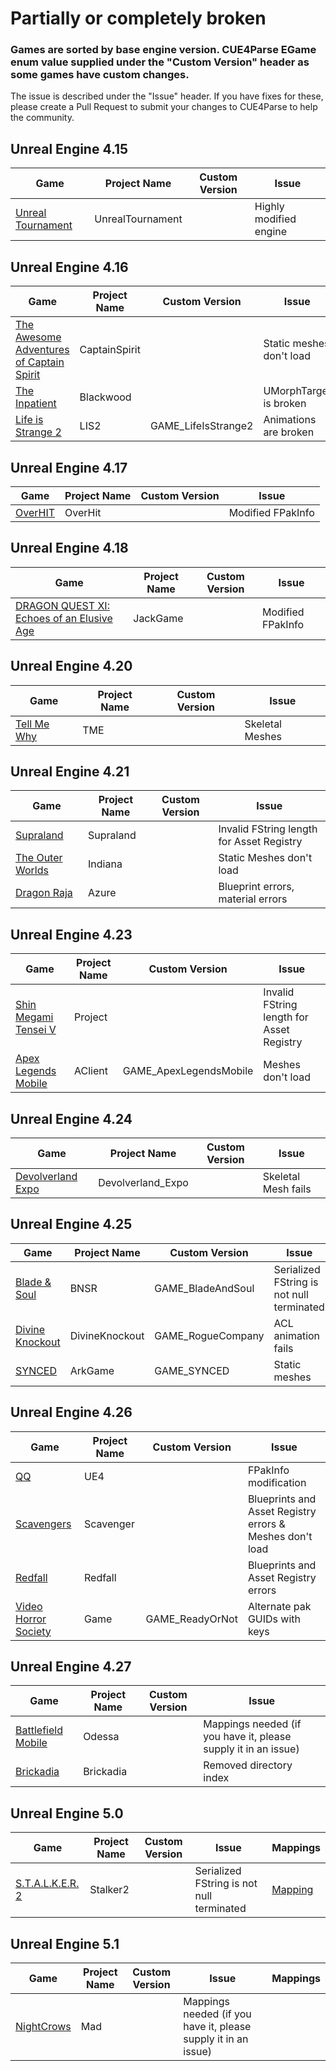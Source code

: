 # Partially or completely broken
### Games are sorted by base engine version. CUE4Parse EGame enum value supplied under the "Custom Version" header as some games have custom changes.
The issue is described under the "Issue" header. If you have fixes for these, please create a Pull Request to submit your changes to CUE4Parse to help the community.

## Unreal Engine 4.15
|Game|Project Name|Custom Version|Issue|
|--|--|--|--|
|[Unreal Tournament](https://store.epicgames.com/en-US/p/unreal-tournament)|UnrealTournament| |Highly modified engine|

## Unreal Engine 4.16
|Game|Project Name|Custom Version|Issue|
|--|--|--|--|
|[The Awesome Adventures of Captain Spirit](https://store.steampowered.com/app/845070/The_Awesome_Adventures_of_Captain_Spirit/)|CaptainSpirit| |Static meshes don't load|
|[The Inpatient](https://store.playstation.com/en-us/product/UP9000-CUSA08981_00-BLACKWOOD0000001)|Blackwood| |UMorphTarget is broken|
|[Life is Strange 2](https://store.steampowered.com/app/532210/Life_is_Strange_2/)|LIS2|GAME_LifeIsStrange2|Animations are broken|

## Unreal Engine 4.17
|Game|Project Name|Custom Version|Issue|
|--|--|--|--|
|[OverHIT](https://apps.qoo-app.com/en/app/6237)|OverHit| |Modified FPakInfo|

## Unreal Engine 4.18
|Game|Project Name|Custom Version|Issue|
|--|--|--|--|
|[DRAGON QUEST XI: Echoes of an Elusive Age](https://store.steampowered.com/app/742120/DRAGON_QUEST_XI_Echoes_of_an_Elusive_Age__Digital_Edition_of_Light/)|JackGame| |Modified FPakInfo|

## Unreal Engine 4.20
|Game|Project Name|Custom Version|Issue|
|--|--|--|--|
|[Tell Me Why](https://store.steampowered.com/app/1180660/Tell_Me_Why/)|TME| |Skeletal Meshes|

## Unreal Engine 4.21
|Game|Project Name|Custom Version|Issue|
|--|--|--|--|
|[Supraland](https://store.steampowered.com/app/813630/Supraland/)|Supraland| |Invalid FString length for Asset Registry|
|[The Outer Worlds](https://store.steampowered.com/app/578650/The_Outer_Worlds/)|Indiana| |Static Meshes don't load|
|[Dragon Raja](https://dna.qq.com/web201812/main.shtml)|Azure| |Blueprint errors, material errors|

## Unreal Engine 4.23
|Game|Project Name|Custom Version|Issue|
|--|--|--|--|
|[Shin Megami Tensei V](https://www.nintendo.com/store/products/shin-megami-tensei-v-switch/)|Project| |Invalid FString length for Asset Registry|
|[Apex Legends Mobile](https://play.google.com/store/apps/details?id=com.ea.gp.apexlegendsmobilefps)|AClient|GAME_ApexLegendsMobile|Meshes don't load|

## Unreal Engine 4.24
|Game|Project Name|Custom Version|Issue|
|--|--|--|--|
|[Devolverland Expo](https://store.steampowered.com/app/1283220/Devolverland_Expo/)|Devolverland_Expo| |Skeletal Mesh fails|

## Unreal Engine 4.25
|Game|Project Name|Custom Version|Issue|
|--|--|--|--|
|[Blade & Soul](https://www.bladeandsoul.com/)|BNSR|GAME_BladeAndSoul|Serialized FString is not null terminated|
|[Divine Knockout](https://store.steampowered.com/app/1294660/Divine_Knockout_DKO/)|DivineKnockout|GAME_RogueCompany|ACL animation fails|
|[SYNCED](https://store.steampowered.com/app/1008080/SYNCED/)|ArkGame|GAME_SYNCED|Static meshes|

## Unreal Engine 4.26
|Game|Project Name|Custom Version|Issue|
|--|--|--|--|
|[QQ](https://play.google.com/store/apps/details?id=com.tencent.mobileqq)|UE4| |FPakInfo modification|
|[Scavengers](https://store.steampowered.com/app/1183940/Scavengers/)|Scavenger| |Blueprints and Asset Registry errors & Meshes don't load|
|[Redfall](https://store.steampowered.com/app/1294810/Redfall/)|Redfall| |Blueprints and Asset Registry errors|
|[Video Horror Society](https://store.epicgames.com/en-US/p/vhs)|Game|GAME_ReadyOrNot|Alternate pak GUIDs with keys|

## Unreal Engine 4.27
|Game|Project Name|Custom Version|Issue|
|--|--|--|--|
|[Battlefield Mobile](https://play.google.com/store/apps/details?id=com.ea.gp.odessa)|Odessa| |Mappings needed (if you have it, please supply it in an issue)|
|[Brickadia](https://brickadia.com/download)|Brickadia| |Removed directory index|

## Unreal Engine 5.0
|Game|Project Name|Custom Version|Issue|Mappings|
|--|--|--|--|--|
|[S.T.A.L.K.E.R. 2](https://store.steampowered.com/app/1643320/STALKER_2_Heart_of_Chornobyl/)|Stalker2| |Serialized FString is not null terminated|[Mapping](https://github.com/OutTheShade/Unreal-Mappings-Archive/raw/main/S.T.A.L.K.E.R.%202/Pre-Alpha/Mappings.usmap)|

## Unreal Engine 5.1
|Game|Project Name|Custom Version|Issue|Mappings|
|--|--|--|--|--|
|[NightCrows](https://play.google.com/store/apps/details?id=com.wemade.nightcrows)|Mad| |Mappings needed (if you have it, please supply it in an issue)|
